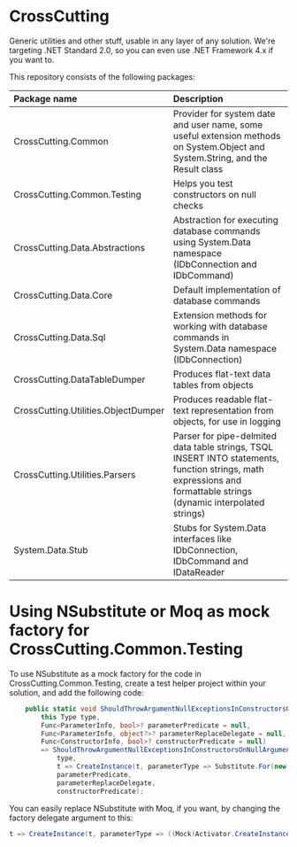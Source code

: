 # CrossCutting
Generic utilities and other stuff, usable in any layer of any solution. We're targeting .NET Standard 2.0, so you can even use .NET Framework 4.x if you want to.

This repository consists of the following packages:

| Package name                          | Description                                                                                                                                                         |
| :------------------------------------ | :------------------------------------------------------------------------------------------------------------------------------------------------------------------ |
| CrossCutting.Common                   | Provider for system date and user name, some useful extension methods on System.Object and System.String, and the Result class                                      |
| CrossCutting.Common.Testing           | Helps you test constructors on null checks                                                                                                                          |
| CrossCutting.Data.Abstractions        | Abstraction for executing database commands using System.Data namespace (IDbConnection and IDbCommand)                                                              |
| CrossCutting.Data.Core                | Default implementation of database commands                                                                                                                         |
| CrossCutting.Data.Sql                 | Extension methods for working with database commands in System.Data namespace (IDbConnection)                                                                       |
| CrossCutting.DataTableDumper          | Produces flat-text data tables from objects                                                                                                                         |
| CrossCutting.Utilities.ObjectDumper   | Produces readable flat-text representation from objects, for use in logging                                                                                         |
| CrossCutting.Utilities.Parsers        | Parser for pipe-delmited data table strings, TSQL INSERT INTO statements, function strings, math expressions and formattable strings (dynamic interpolated strings) |
| System.Data.Stub                      | Stubs for System.Data interfaces like IDbConnection, IDbCommand and IDataReader                                                                                     |

# Using NSubstitute or Moq as mock factory for CrossCutting.Common.Testing

To use NSubstitute as a mock factory for the code in CrossCutting.Common.Testing, create a test helper project within your solution, and add the following code:

```C#
    public static void ShouldThrowArgumentNullExceptionsInConstructorsOnNullArguments(
        this Type type,
        Func<ParameterInfo, bool>? parameterPredicate = null,
        Func<ParameterInfo, object?>? parameterReplaceDelegate = null,
        Func<ConstructorInfo, bool>? constructorPredicate = null)
        => ShouldThrowArgumentNullExceptionsInConstructorsOnNullArguments(
            type,
            t => CreateInstance(t, parameterType => Substitute.For(new[] { parameterType }, Array.Empty<object>()), parameterReplaceDelegate, constructorPredicate),
            parameterPredicate,
            parameterReplaceDelegate,
            constructorPredicate);
```

You can easily replace NSubstitute with Moq, if you want, by changing the factory delegate argument to this:

```C#
t => CreateInstance(t, parameterType => ((Mock)Activator.CreateInstance(typeof(Mock<>).MakeGenericType(parameterType))).Object, parameterReplaceDelegate, constructorPredicate),
```
